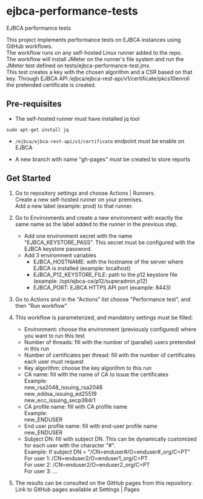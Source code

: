 # ejbca-performance-tests
EJBCA performance tests

This project implements performance tests on EJBCA instances using GitHub workflows.  
The workflow runs on any self-hosted Linux runner added to the repo.  
The workflow will install JMeter on the runner's file system and run the JMeter test defined on tests/ejbca-performance-test.jmx.  
This test creates a key with the chosen algorithm and a CSR based on that key. Through EJBCA API /ejbca/ejbca-rest-api/v1/certificate/pkcs10enroll the pretended certificate is created.  

## Pre-requisites

 - The self-hosted runner must have installed jq tool
```
sudo apt-get install jq
```
 - `/ejbca/ejbca-rest-api/v1/certificate` endpoint must be enable on EJBCA  

 - A new branch with name "gh-pages" must be created to store reports


## Get Started

1. Go to repository settings and choose Actions | Runners.  
Create a new self-hosted runner on your premises.  
Add a new label (example: prod) to that runner.  

2. Go to Environments and create a new environment with exactly the same name as the label added to the runner in the previous step.
   - Add one environment secret with the name "EJBCA_KEYSTORE_PASS". This secret must be configured with the EJBCA keystore password.
   - Add 3 environment variables
     - EJBCA_HOSTNAME: with the hostname of the server where EJBCA is installed (example: localhost)
     - EJBCA_P12_KEYSTORE_FILE: path to the p12 keystore file (example: /opt/ejbca-ce/p12/superadmin.p12)
     - EJBCA_PORT: EJBCA HTTPS API port (example: 8443)

3. Go to Actions and in the "Actions" list choose "Performance test", and then "Run workflow"

4. This workflow is parameterized, and mandatory settings must be filled:
   - Environment: choose the environment (previously configured) where you want to run this test
   - Number of threads: fill with the number of (parallel) users pretended in this run
   - Number of certificates per thread: fill with the number of certificates each user must request
   - Key algorithm: choose the key algorithm to this run
   - CA name: fill with the name of CA to issue the certificates  
   Example:  
    new_rsa2048_issuing_rsa2048  
    new_eddsa_issuing_ed25519  
    new_ecc_issuing_secp384r1  
   - CA profile name: fill with CA profile name  
   Example:  
    new_ENDUSER  
   - End user profile name: fill with end-user profile name  
    new_ENDUSER  
   - Subject DN: fill with subject DN. This can be dynamically customized for each user with the character "#".   
   Example: If subject DN =  "/CN=enduser#/O=enduser#_org/C=PT"   
    For user 1: /CN=enduser2/O=enduser1_org/C=PT  
    For user 2: /CN=enduser2/O=enduser2_org/C=PT  
    For user 3: ...  


5. The results can be consulted on the GitHub pages from this repository. Link to GitHub pages available at Settings | Pages


